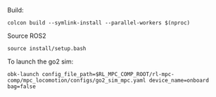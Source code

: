 
Build:
```
colcon build --symlink-install --parallel-workers $(nproc)
```

Source ROS2
```
source install/setup.bash
```
To launch the go2 sim:
```
obk-launch config_file_path=$RL_MPC_COMP_ROOT/rl-mpc-comp/mpc_locomotion/configs/go2_sim_mpc.yaml device_name=onboard bag=false
```